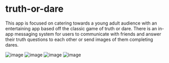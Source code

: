 # truth-or-dare

This app is focused on catering towards a young adult audience with an entertaining app based off the classic game of truth or dare. There is an in-app messaging system for users to communicate with friends and answer their truth questions to each other or send images of them completing dares.

![image](https://user-images.githubusercontent.com/89661125/194889471-9190fa42-0e9d-495f-bb66-eb4db686755c.png)
![image](https://user-images.githubusercontent.com/89661125/194889514-40f33631-963d-46a2-8172-f7f505fb5702.png)
![image](https://user-images.githubusercontent.com/89661125/194889563-61fc9a60-667c-4f9b-877d-8902a1ea596d.png)
![image](https://user-images.githubusercontent.com/89661125/194889626-8e5acdb5-7ee4-48e7-8ccf-cefd6c2dd280.png)
